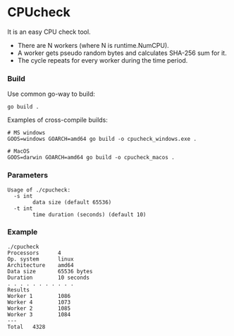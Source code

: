 # CPUcheck

It is an easy CPU check tool.

- There are N workers (where N is runtime.NumCPU).
- A worker gets pseudo random bytes and calculates SHA-256 sum for it.
- The cycle repeats for every worker during the time period.

### Build

Use common go-way to build:

```
go build .
```

Examples of cross-compile builds:

```
# MS windows
GOOS=windows GOARCH=amd64 go build -o cpucheck_windows.exe .

# MacOS
GOOS=darwin GOARCH=amd64 go build -o cpucheck_macos .
```

### Parameters

```
Usage of ./cpucheck:
  -s int
        data size (default 65536)
  -t int
        time duration (seconds) (default 10)
```

### Example

```
./cpucheck
Processors      4
Op. system      linux
Architecture    amd64
Data size       65536 bytes
Duration        10 seconds
. . . . . . . . . . .
Results
Worker 1        1086
Worker 4        1073
Worker 2        1085
Worker 3        1084
---
Total   4328
```
